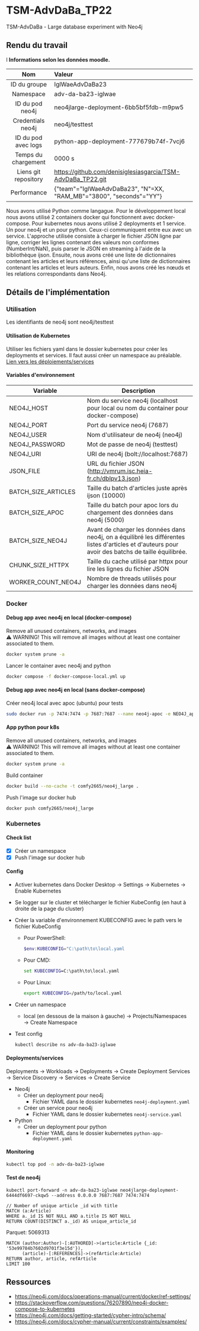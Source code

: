 # TSM-AdvDaBa_TP22

TSM-AdvDaBa - Large database experiment with Neo4j

## Rendu du travail
l
**Informations selon les données moodle.**

| Nom | Valeur |
|:----------------------:|:-----------------------------|
| ID du groupe | IglWaeAdvDaBa23 |
| Namespace | adv-da-ba23-iglwae |
| ID du pod neo4j | neo4jlarge-deployment-6bb5bf5fdb-m9pw5 |
| Credentials neo4j | neo4j/testtest |
| ID du pod avec logs | python-app-deployment-777679b74f-7vcj6 |
| Temps du chargement | 0000 s |
| Liens git repository| https://github.com/denisiglesiasgarcia/TSM-AdvDaBa_TP22.git |
|Performance | {"team"="IglWaeAdvDaBa23", "N"=XX, "RAM_MB"="3800", "seconds"="YY"}|

Nous avons utilisé Python comme langague. Pour le développement local nous avons utilisé 2 containers docker qui fonctionnent avec docker-compose.
Pour kubernetes nous avons utilisé 2 deployments et 1 service. Un pour neo4j et un pour python. Ceux-ci communiquent entre eux avec un service.
L'approche utilisée consiste à charger le fichier JSON ligne par ligne, corriger les lignes contenant des valeurs non conformes (NumberInt/NaN), puis parser le JSON en streaming à l'aide de la bibliothèque ijson. Ensuite, nous avons créé une liste de dictionnaires contenant les articles et leurs références, ainsi qu'une liste de dictionnaires contenant les articles et leurs auteurs. Enfin, nous avons créé les nœuds et les relations correspondants dans Neo4j.



## Détails de l'implémentation

### Utilisation

Les identifiants de neo4j sont neo4j/testtest

#### Utilisation de Kubernetes

Utiliser les fichiers yaml dans le dossier kubernetes pour créer les deployments et services. Il faut aussi créer un namespace au préalable. [Lien vers les déploiements/services](https://github.com/denisiglesiasgarcia/TSM-AdvDaBa_TP22#deploymentsservices)

#### Variables d'environnement

| Variable              | Description                                                                                     |
|-----------------------|-------------------------------------------------------------------------------------------------|
| NEO4J_HOST            | Nom du service neo4j (localhost pour local ou nom du container pour docker-compose)            |
| NEO4J_PORT            | Port du service neo4j (7687)                                                                   |
| NEO4J_USER            | Nom d'utilisateur de neo4j (neo4j)                                                             |
| NEO4J_PASSWORD        | Mot de passe de neo4j (testtest)                                                               |
| NEO4J_URI             | URI de neo4j (bolt://localhost:7687)                                                           |
| JSON_FILE             | URL du fichier JSON (<http://vmrum.isc.heia-fr.ch/dblpv13.json>)                                   |
| BATCH_SIZE_ARTICLES   | Taille du batch d'articles juste après ijson (10000)                                            |
| BATCH_SIZE_APOC       | Taille du batch pour apoc lors du chargement des données dans neo4j (5000)                      |
| BATCH_SIZE_NEO4J      | Avant de charger les données dans neo4j, on a équilibré les différentes listes d'articles et d'auteurs pour avoir des batchs de taille équilibrée. |
| CHUNK_SIZE_HTTPX      | Taille du cache utilisé par httpx pour lire les lignes du fichier JSON                          |
| WORKER_COUNT_NEO4J    | Nombre de threads utilisés pour charger les données dans neo4j                                 |

### Docker

#### Debug app avec neo4j en local (docker-compose)

Remove all unused containers, networks, and images  
    ⚠️ WARNING! This will remove all images without at least one container associated to them.  

```bash
docker system prune -a
```

Lancer le container avec neo4j and python

```bash
docker compose -f docker-compose-local.yml up
```

#### Debug app avec neo4j en local (sans docker-compose)

Créer neo4j local avec apoc (ubuntu) pour tests

```bash
sudo docker run -p 7474:7474 -p 7687:7687 --name neo4j-apoc -e NEO4J_apoc_export_file_enabled=true -e NEO4J_apoc_import_file_enabled=true -e NEO4J_apoc_import_file_use__neo4j__config=true -e NEO4J_PLUGINS=\[\"apoc\"\] -e NEO4J_AUTH=neo4j/testtest neo4j:latest
```

#### App python pour k8s

Remove all unused containers, networks, and images  
    ⚠️ WARNING! This will remove all images without at least one container associated to them.  

```bash
docker system prune -a
```

Build container

```bash
docker build --no-cache -t comfy2665/neo4j_large .
```

Push l'image sur docker hub

```bash
docker push comfy2665/neo4j_large
```

### Kubernetes

#### Check list

- [x] Créer un namespace
- [x] Push l'image sur docker hub

#### Config

- Activer kubernetes dans Docker Desktop → Settings → Kubernetes → Enable Kubernetes
- Se logger sur le cluster et télécharger le fichier KubeConfig (en haut à droite de la page du cluster)
- Créer la variable d'environnement KUBECONFIG avec le path vers le fichier KubeConfig
  - Pour PowerShell:

    ```PowerShell
    $env:KUBECONFIG="C:\path\to\local.yaml
    ```

  - Pour CMD:

      ```cmd
      set KUBECONFIG=C:\path\to\local.yaml
      ```

  - Pour Linux:

      ```bash
      export KUBECONFIG=/path/to/local.yaml
      ```

- Créer un namespace
  - local (en dessous de la maison à gauche) → Projects/Namespaces → Create Namespace
- Test config

    ```bash
    kubectl describe ns adv-da-ba23-iglwae
    ```

#### Deployments/services

Deployments → Workloads → Deployments → Create Deployment
Services → Service Discovery → Services → Create Service

- Neo4j
  - Créer un deployment pour neo4j
    - Fichier YAML dans le dossier kubernetes `neo4j-deployment.yaml`
  - Créer un service pour neo4j
    - Fichier YAML dans le dossier kubernetes `neo4j-service.yaml`
- Python
  - Créer un deployment pour python
    - Fichier YAML dans le dossier kubernetes `python-app-deployment.yaml`

#### Monitoring

```bash
kubectl top pod -n adv-da-ba23-iglwae
```

#### Test de neo4j

```Cypher
kubectl port-forward -n adv-da-ba23-iglwae neo4jlarge-deployment-6444df6697-ckqw5 --address 0.0.0.0 7687:7687 7474:7474
```

```Cypher
// Number of unique article _id with title
MATCH (a:Article)
WHERE a._id IS NOT NULL AND a.title IS NOT NULL
RETURN COUNT(DISTINCT a._id) AS unique_article_id
```

Parquet: 5069313

```Cypher
MATCH (author:Author)-[:AUTHORED]->(article:Article {_id: '53e99784b7602d9701f3e15d'}),
      (article)-[:REFERENCES]->(refArticle:Article)
RETURN author, article, refArticle
LIMIT 100
```

## Ressources

- <https://neo4j.com/docs/operations-manual/current/docker/ref-settings/>
- <https://stackoverflow.com/questions/76207890/neo4j-docker-compose-to-kubernetes>
- <https://neo4j.com/docs/getting-started/cypher-intro/schema/>
- <https://neo4j.com/docs/cypher-manual/current/constraints/examples/>
